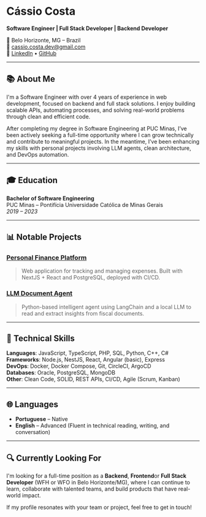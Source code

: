 # Cássio Costa

**Software Engineer | Full Stack Developer | Backend Developer**

📍 Belo Horizonte, MG – Brazil  
📧 cassio.costa.dev@gmail.com  
🔗 [LinkedIn](https://www.linkedin.com/in/cassiocostadev) • [GitHub](https://github.com/cassiothacosta)

---

## 📚 About Me
I'm a Software Engineer with over 4 years of experience in web development, focused on backend and full stack solutions. I enjoy building scalable APIs, automating processes, and solving real-world problems through clean and efficient code.

After completing my degree in Software Engineering at PUC Minas, I’ve been actively seeking a full-time opportunity where I can grow technically and contribute to meaningful projects. In the meantime, I’ve been enhancing my skills with personal projects involving LLM agents, clean architecture, and DevOps automation.

---

## 🎓 Education
**Bachelor of Software Engineering**  
PUC Minas – Pontifícia Universidade Católica de Minas Gerais  
_2019 – 2023_

---

## 📊 Notable Projects

### [Personal Finance Platform](https://github.com/cassiothacosta/seguracacau_back)
> Web application for tracking and managing expenses. Built with NextJS + React and PostgreSQL, deployed with CI/CD.

### [LLM Document Agent](https://github.com/cassiothacosta/projeto-IA-LangChain)
> Python-based intelligent agent using LangChain and a local LLM to read and extract insights from fiscal documents.

---

## 🔧 Technical Skills
**Languages**: JavaScript, TypeScript, PHP, SQL, Python, C++, C#  
**Frameworks**: Node.js, NestJS, React, Angular (basic), Express  
**DevOps**: Docker, Docker Compose, Git, CircleCI, ArgoCD  
**Databases**: Oracle, PostgreSQL, MongoDB  
**Other**: Clean Code, SOLID, REST APIs, CI/CD, Agile (Scrum, Kanban)

---

## 🌐 Languages
- **Portuguese** – Native
- **English** – Advanced (Fluent in technical reading, writing, and conversation)

---

## 🔍 Currently Looking For
I'm looking for a full-time position as a **Backend**, **Frontend**or **Full Stack Developer** (WFH or WFO in Belo Horizonte/MG), where I can continue to learn, collaborate with talented teams, and build products that have real-world impact.

If my profile resonates with your team or project, feel free to get in touch!
